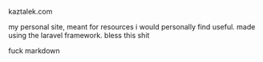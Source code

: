 kaztalek.com

my personal site, meant for resources i would personally find useful. made using the laravel framework. bless this shit

fuck markdown